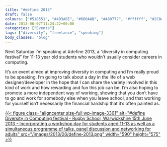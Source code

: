 ```yaml
---
title: "#define 2013"
draft: false
colours: ["#518551", "#4D3A6E", "#6D0AAB", "#480772", "#ffffff", "#2C0445", "#51A451"]
date: 2013-06-07T11:24:22+00:00
categories: ["Events"]
tags: ["diversity", "freelance", "speaking"]
body_classes: "blog"
---
```


Next Saturday I’m speaking at #define 2013, a “diversity in computing festival” for 11-13 year old students who wouldn’t usually consider careers in computing.

It’s an event aimed at improving diversity in computing and I’m really proud to be speaking. I’m going to talk about a day in the life of a web designer/developer in the hope that I can share the variety involved in this kind of work and how rewarding and fun this job can be. I’m also hoping to promote a more independent way of working, showing that you don’t have to go and work for somebody else when you leave school, and that working for yourself isn’t necessarily the financial hardship that it’s often painted as.

[{{< figure class="aligncenter size-full wp-image-3361" alt="#define Diversity in Computing festival - Rugby School, Warwickshire 15th June 2013 - Incorporating a workshop day for students aged 11-13 as well as a simultaneous programme of talks, panel discussion and networking for adults" src="/images/2013/06/define-2013.png" width="590" height="575" >}}](/images/2013/06/define-2013.png)

	